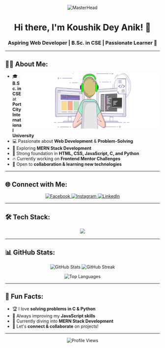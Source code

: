 <p align="center">
  <img src="https://i.pinimg.com/originals/90/70/32/9070324cdfc07c68d60eed0c39e77573.gif" alt="MasterHead" width="100%" height="400px"/>
</p>
<h1 align="center">Hi there, I'm Koushik Dey Anik! 👋</h1>
<h3 align="center">Aspiring Web Developer | B.Sc. in CSE | Passionate Learner 🚀</h3>

---

## 👨‍💻 About Me:

<div align="center">
  <img align="right" alt="Coding" width="450" height="180" src="https://raw.githubusercontent.com/leorrose/leorrose/master/readme_header.gif"/>
  
  <div align="left">
    <ul>
      <li>🎓 <b>B.Sc. in CSE</b> at <b>Port City International University</b></li>
      <li>💻 Passionate about <b>Web Development</b> & <b>Problem-Solving</b></li>
      <li>🚀 Exploring <b>MERN Stack Development</b></li>
      <li>🎯 Strong foundation in <b>HTML, CSS, JavaScript, C, and Python</b></li>
      <li>🔥 Currently working on <b>Frontend Mentor Challenges</b></li>
      <li>🤝 Open to <b>collaboration & learning new technologies</b></li>
    </ul>
  </div>
</div>



---

## 🌐 Connect with Me:
<p align="center">
<a href="https://www.facebook.com/share/1BakMPy69M/" target="_blank">
  <img src="https://user-images.githubusercontent.com/74038190/235294010-ec412ef5-e3da-4efa-b1d4-0ab4d4638755.gif" alt="Facebook" width="60" height="60"/>
</a> 
<a href="https://www.instagram.com/koushik_dey_anik?igsh=MWZzNDNvd2V5Y2wxdA==" target="_blank">
  <img src="https://user-images.githubusercontent.com/74038190/235294013-a33e5c43-a01c-43f6-b44d-a406d8b4ab75.gif" alt="Instagram" width="60" height="60"/>
</a> 
<a href="https://www.linkedin.com/in/koushik-dey-anik-97b332343?utm_source=share&utm_campaign=share_via&utm_content=profile&utm_medium=android_app" target="_blank">
  <img src="https://user-images.githubusercontent.com/74038190/235294012-0a55e343-37ad-4b0f-924f-c8431d9d2483.gif" alt="LinkedIn" width="60" height="60"/>
</a>
</p>


---

## 🛠 Tech Stack:
<p align="center">
  <img src="https://skillicons.dev/icons?i=c,html,css,js,mongodb,netlify,react,express,nodejs,github" />
</p>

---

## 📊 GitHub Stats:
<p align="center">
  <img src="https://github-readme-stats.vercel.app/api?username=Koushik9010&theme=radical&hide_border=false&include_all_commits=true&count_private=true" alt="GitHub Stats" width="48%"/>  
  <img src="https://streak-stats.demolab.com/?user=Koushik9010&theme=radical&hide_border=false" alt="GitHub Streak" width="48%"/>
</p>


<p align="center">
  <img src="https://github-readme-stats.vercel.app/api/top-langs/?username=Koushik9010&theme=radical&hide_border=false&include_all_commits=true&count_private=true&layout=compact" alt="Top Languages" width="40%"/>
</p>

---

## 🎯 Fun Facts:
- 🏆 I love **solving problems in C & Python**  
- 🚀 Always improving my **JavaScript skills**  
- 📌 Currently diving into **MERN Stack Development**  
- 💬 Let's **connect & collaborate** on projects!  

---

<p align="center">
  <img src="https://profile-counter.glitch.me/Koushik9010/count.svg" alt="Profile Views"/>
</p>

